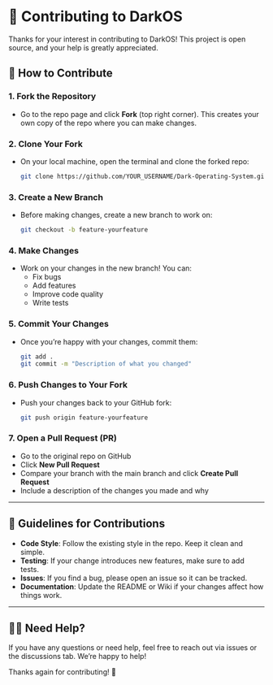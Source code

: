 # 🤝 Contributing to DarkOS

Thanks for your interest in contributing to DarkOS! This project is open source, and your help is greatly appreciated.

## 🚀 How to Contribute

### 1. **Fork the Repository**
- Go to the repo page and click **Fork** (top right corner). This creates your own copy of the repo where you can make changes.

### 2. **Clone Your Fork**
- On your local machine, open the terminal and clone the forked repo:
  ```bash
  git clone https://github.com/YOUR_USERNAME/Dark-Operating-System.git
  ```

### 3. **Create a New Branch**
- Before making changes, create a new branch to work on:
  ```bash
  git checkout -b feature-yourfeature
  ```

### 4. **Make Changes**
- Work on your changes in the new branch! You can:
  - Fix bugs
  - Add features
  - Improve code quality
  - Write tests

### 5. **Commit Your Changes**
- Once you’re happy with your changes, commit them:
  ```bash
  git add .
  git commit -m "Description of what you changed"
  ```

### 6. **Push Changes to Your Fork**
- Push your changes back to your GitHub fork:
  ```bash
  git push origin feature-yourfeature
  ```

### 7. **Open a Pull Request (PR)**
- Go to the original repo on GitHub
- Click **New Pull Request**
- Compare your branch with the main branch and click **Create Pull Request**
- Include a description of the changes you made and why

---

## 🎯 Guidelines for Contributions

- **Code Style**: Follow the existing style in the repo. Keep it clean and simple.
- **Testing**: If your change introduces new features, make sure to add tests.
- **Issues**: If you find a bug, please open an issue so it can be tracked.
- **Documentation**: Update the README or Wiki if your changes affect how things work.

---

## 🙋‍♂️ Need Help?

If you have any questions or need help, feel free to reach out via issues or the discussions tab. We’re happy to help!

Thanks again for contributing! 🙌
